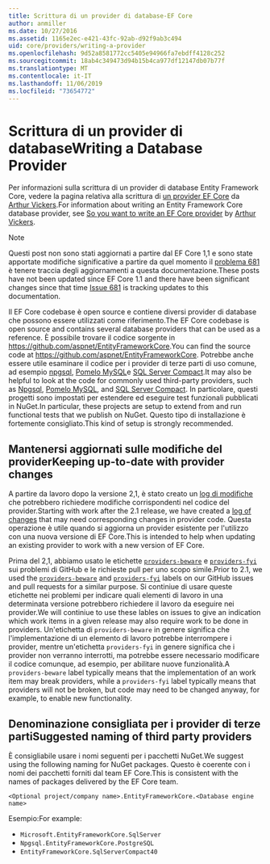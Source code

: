 ```yaml
---
title: Scrittura di un provider di database-EF Core
author: anmiller
ms.date: 10/27/2016
ms.assetid: 1165e2ec-e421-43fc-92ab-d92f9ab3c494
uid: core/providers/writing-a-provider
ms.openlocfilehash: 9d52a8581772cc5405e94966fa7ebdff4128c252
ms.sourcegitcommit: 18ab4c349473d94b15b4ca977df12147db07b77f
ms.translationtype: MT
ms.contentlocale: it-IT
ms.lasthandoff: 11/06/2019
ms.locfileid: "73654772"
---
```

# <a name="writing-a-database-provider"></a><span data-ttu-id="1bfdd-102">Scrittura di un provider di database</span><span class="sxs-lookup"><span data-stu-id="1bfdd-102">Writing a Database Provider</span></span>

<span data-ttu-id="1bfdd-103">Per informazioni sulla scrittura di un provider di database Entity Framework Core, vedere la pagina relativa alla scrittura di [un provider EF Core](https://blog.oneunicorn.com/2016/11/11/so-you-want-to-write-an-ef-core-provider/) da [Arthur Vickers](https://github.com/ajcvickers).</span><span class="sxs-lookup"><span data-stu-id="1bfdd-103">For information about writing an Entity Framework Core database provider, see [So you want to write an EF Core provider](https://blog.oneunicorn.com/2016/11/11/so-you-want-to-write-an-ef-core-provider/) by [Arthur Vickers](https://github.com/ajcvickers).</span></span>

> [!NOTE]
> <span data-ttu-id="1bfdd-104">Questi post non sono stati aggiornati a partire dal EF Core 1,1 e sono state apportate modifiche significative a partire da quel momento il [problema 681](https://github.com/aspnet/EntityFramework.Docs/issues/681) è tenere traccia degli aggiornamenti a questa documentazione.</span><span class="sxs-lookup"><span data-stu-id="1bfdd-104">These posts have not been updated since EF Core 1.1 and there have been significant changes since that time [Issue 681](https://github.com/aspnet/EntityFramework.Docs/issues/681) is tracking updates to this documentation.</span></span>

<span data-ttu-id="1bfdd-105">Il EF Core codebase è open source e contiene diversi provider di database che possono essere utilizzati come riferimento.</span><span class="sxs-lookup"><span data-stu-id="1bfdd-105">The EF Core codebase is open source and contains several database providers that can be used as a reference.</span></span> <span data-ttu-id="1bfdd-106">È possibile trovare il codice sorgente in <https://github.com/aspnet/EntityFrameworkCore>.</span><span class="sxs-lookup"><span data-stu-id="1bfdd-106">You can find the source code at <https://github.com/aspnet/EntityFrameworkCore>.</span></span> <span data-ttu-id="1bfdd-107">Potrebbe anche essere utile esaminare il codice per i provider di terze parti di uso comune, ad esempio [npgsql](https://github.com/npgsql/Npgsql.EntityFrameworkCore.PostgreSQL), [Pomelo MySQL](https://github.com/PomeloFoundation/Pomelo.EntityFrameworkCore.MySql)e [SQL Server Compact](https://github.com/ErikEJ/EntityFramework.SqlServerCompact).</span><span class="sxs-lookup"><span data-stu-id="1bfdd-107">It may also be helpful to look at the code for commonly used third-party providers, such as [Npgsql](https://github.com/npgsql/Npgsql.EntityFrameworkCore.PostgreSQL), [Pomelo MySQL](https://github.com/PomeloFoundation/Pomelo.EntityFrameworkCore.MySql), and [SQL Server Compact](https://github.com/ErikEJ/EntityFramework.SqlServerCompact).</span></span> <span data-ttu-id="1bfdd-108">In particolare, questi progetti sono impostati per estendere ed eseguire test funzionali pubblicati in NuGet.</span><span class="sxs-lookup"><span data-stu-id="1bfdd-108">In particular, these projects are setup to extend from and run functional tests that we publish on NuGet.</span></span> <span data-ttu-id="1bfdd-109">Questo tipo di installazione è fortemente consigliato.</span><span class="sxs-lookup"><span data-stu-id="1bfdd-109">This kind of setup is strongly recommended.</span></span>

## <a name="keeping-up-to-date-with-provider-changes"></a><span data-ttu-id="1bfdd-110">Mantenersi aggiornati sulle modifiche del provider</span><span class="sxs-lookup"><span data-stu-id="1bfdd-110">Keeping up-to-date with provider changes</span></span>

<span data-ttu-id="1bfdd-111">A partire da lavoro dopo la versione 2,1, è stato creato un [log di modifiche](provider-log.md) che potrebbero richiedere modifiche corrispondenti nel codice del provider.</span><span class="sxs-lookup"><span data-stu-id="1bfdd-111">Starting with work after the 2.1 release, we have created a [log of changes](provider-log.md) that may need corresponding changes in provider code.</span></span> <span data-ttu-id="1bfdd-112">Questa operazione è utile quando si aggiorna un provider esistente per l'utilizzo con una nuova versione di EF Core.</span><span class="sxs-lookup"><span data-stu-id="1bfdd-112">This is intended to help when updating an existing provider to work with a new version of EF Core.</span></span>

<span data-ttu-id="1bfdd-113">Prima del 2,1, abbiamo usato le etichette [`providers-beware`](https://github.com/aspnet/EntityFrameworkCore/labels/providers-beware) e [`providers-fyi`](https://github.com/aspnet/EntityFrameworkCore/labels/providers-fyi) sui problemi di GitHub e le richieste pull per uno scopo simile.</span><span class="sxs-lookup"><span data-stu-id="1bfdd-113">Prior to 2.1, we used the [`providers-beware`](https://github.com/aspnet/EntityFrameworkCore/labels/providers-beware) and [`providers-fyi`](https://github.com/aspnet/EntityFrameworkCore/labels/providers-fyi) labels on our GitHub issues and pull requests for a similar purpose.</span></span> <span data-ttu-id="1bfdd-114">Si continiue di usare queste etichette nei problemi per indicare quali elementi di lavoro in una determinata versione potrebbero richiedere il lavoro da eseguire nei provider.</span><span class="sxs-lookup"><span data-stu-id="1bfdd-114">We will continiue to use these lables on issues to give an indication which work items in a given release may also require work to be done in providers.</span></span> <span data-ttu-id="1bfdd-115">Un'etichetta di `providers-beware` in genere significa che l'implementazione di un elemento di lavoro potrebbe interrompere i provider, mentre un'etichetta `providers-fyi` in genere significa che i provider non verranno interrotti, ma potrebbe essere necessario modificare il codice comunque, ad esempio, per abilitare nuove funzionalità.</span><span class="sxs-lookup"><span data-stu-id="1bfdd-115">A `providers-beware` label typically means that the implementation of an work item may break providers, while a `providers-fyi` label typically means that providers will not be broken, but code may need to be changed anyway, for example, to enable new functionality.</span></span>

## <a name="suggested-naming-of-third-party-providers"></a><span data-ttu-id="1bfdd-116">Denominazione consigliata per i provider di terze parti</span><span class="sxs-lookup"><span data-stu-id="1bfdd-116">Suggested naming of third party providers</span></span>

<span data-ttu-id="1bfdd-117">È consigliabile usare i nomi seguenti per i pacchetti NuGet.</span><span class="sxs-lookup"><span data-stu-id="1bfdd-117">We suggest using the following naming for NuGet packages.</span></span> <span data-ttu-id="1bfdd-118">Questo è coerente con i nomi dei pacchetti forniti dal team EF Core.</span><span class="sxs-lookup"><span data-stu-id="1bfdd-118">This is consistent with the names of packages delivered by the EF Core team.</span></span>

`<Optional project/company name>.EntityFrameworkCore.<Database engine name>`

<span data-ttu-id="1bfdd-119">Esempio:</span><span class="sxs-lookup"><span data-stu-id="1bfdd-119">For example:</span></span>

* `Microsoft.EntityFrameworkCore.SqlServer`
* `Npgsql.EntityFrameworkCore.PostgreSQL`
* `EntityFrameworkCore.SqlServerCompact40`
